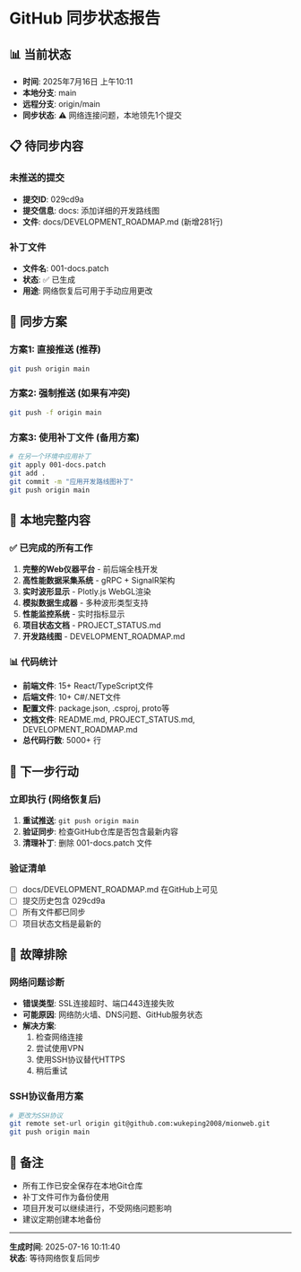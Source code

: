 # GitHub 同步状态报告

## 📊 当前状态
- **时间**: 2025年7月16日 上午10:11
- **本地分支**: main
- **远程分支**: origin/main
- **同步状态**: ⚠️ 网络连接问题，本地领先1个提交

## 📋 待同步内容

### 未推送的提交
- **提交ID**: 029cd9a
- **提交信息**: docs: 添加详细的开发路线图
- **文件**: docs/DEVELOPMENT_ROADMAP.md (新增281行)

### 补丁文件
- **文件名**: 001-docs.patch
- **状态**: ✅ 已生成
- **用途**: 网络恢复后可用于手动应用更改

## 🔄 同步方案

### 方案1: 直接推送 (推荐)
```bash
git push origin main
```

### 方案2: 强制推送 (如果有冲突)
```bash
git push -f origin main
```

### 方案3: 使用补丁文件 (备用方案)
```bash
# 在另一个环境中应用补丁
git apply 001-docs.patch
git add .
git commit -m "应用开发路线图补丁"
git push origin main
```

## 📁 本地完整内容

### ✅ 已完成的所有工作
1. **完整的Web仪器平台** - 前后端全栈开发
2. **高性能数据采集系统** - gRPC + SignalR架构
3. **实时波形显示** - Plotly.js WebGL渲染
4. **模拟数据生成器** - 多种波形类型支持
5. **性能监控系统** - 实时指标显示
6. **项目状态文档** - PROJECT_STATUS.md
7. **开发路线图** - DEVELOPMENT_ROADMAP.md

### 📊 代码统计
- **前端文件**: 15+ React/TypeScript文件
- **后端文件**: 10+ C#/.NET文件  
- **配置文件**: package.json, .csproj, proto等
- **文档文件**: README.md, PROJECT_STATUS.md, DEVELOPMENT_ROADMAP.md
- **总代码行数**: 5000+ 行

## 🎯 下一步行动

### 立即执行 (网络恢复后)
1. **重试推送**: `git push origin main`
2. **验证同步**: 检查GitHub仓库是否包含最新内容
3. **清理补丁**: 删除 001-docs.patch 文件

### 验证清单
- [ ] docs/DEVELOPMENT_ROADMAP.md 在GitHub上可见
- [ ] 提交历史包含 029cd9a
- [ ] 所有文件都已同步
- [ ] 项目状态文档是最新的

## 🔧 故障排除

### 网络问题诊断
- **错误类型**: SSL连接超时、端口443连接失败
- **可能原因**: 网络防火墙、DNS问题、GitHub服务状态
- **解决方案**: 
  1. 检查网络连接
  2. 尝试使用VPN
  3. 使用SSH协议替代HTTPS
  4. 稍后重试

### SSH协议备用方案
```bash
# 更改为SSH协议
git remote set-url origin git@github.com:wukeping2008/mionweb.git
git push origin main
```

## 📝 备注
- 所有工作已安全保存在本地Git仓库
- 补丁文件可作为备份使用
- 项目开发可以继续进行，不受网络问题影响
- 建议定期创建本地备份

---
**生成时间**: 2025-07-16 10:11:40  
**状态**: 等待网络恢复后同步
